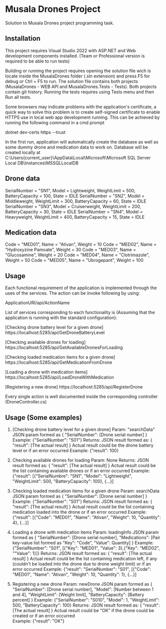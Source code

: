 # Musala Drones Project

Solution to Musala Drones project programming task.

## Installation

This project requires Visual Studio 2022 with ASP.NET and Web development components installed.
(Team or Professional version is required to be able to run tests)

Building or running the project requires opening the solution file wich is locate inside the MusalaDrones folder (.sln extension) and press F5 for debug or Ctrl + F5 to run. 
The solution file contains both projects (MusalaDrones - WEB API and MusalaDrones.Tests - Tests). Both projects contain git history.
Running the tests requires using Tests menu and then Run all tests.

Some browsers may indicate problems with the application's certificate, a quick way to solve this problem is to create self-signed certificate to enable HTTPS use in local web app development running. This can be achieved by running the following command in a cmd prompt

dotnet dev-certs https --trust

In the first run, application will automatically create the database as well as some dummy drone and medication data to work on.
Database will be created locally at C:\Users\{current_user}\AppData\Local\Microsoft\Microsoft SQL Server Local DB\Instances\MSSQLLocalDB

Drone data
----------------------------------------------------------------------------------------------------------------------------------------------------------------
SerialNumber = "SN1", Model = Lightweight,   WeightLimit = 500, BatteryCapacity = 100, State = IDLE
SerialNumber = "SN2", Model = Middleweight,  WeightLimit = 300, BatteryCapacity = 60,  State = IDLE
SerialNumber = "SN3", Model = Cruiserweight, WeightLimit = 200, BatteryCapacity = 30,  State = IDLE
SerialNumber = "SN4", Model = Heavyweight,   WeightLimit = 400, BatteryCapacity = 15,  State = IDLE

Medication data
----------------------------------------------------------------------------------------------------------------------------------------------------------------
Code = "MED01", Name = "Ativan", 		Weight = 10
Code = "MED02", Name = "Hydroxyzine Pamoate",	Weight = 30
Code = "MED03", Name = "Glucosamine", 		Weight = 20
Code = "MED04", Name = "Clotrimazole", 		Weight = 50
Code = "MED05", Name = "Ubrogepant", 		Weight = 100

## Usage
Each functional requirement of the application is implemented through the uses of the services.
The action can be invoke following by using:

ApplicationURI/api/ActionName

List of services corresponding to each functionality is (Assuming that the application is running with the standard configuration):

[Checking drone battery level for a given drone]
https://localhost:5285/api/GetDroneBatteryLevel

[Checking available drones for loading]
https://localhost:5285/api/GetAvailableDronesForLoading

[Checking loaded medication items for a given drone]
https://localhost:5285/api/GetMedicationFromDrone

[Loading a drone with medication items]
https://localhost:5285/api/LoadDroneWithMedication

[Registering a new drone]
https://localhost:5285/api/RegisterDrone

Every single action is well documented inside the corresponding controller (DroneController.cs)

## Usage (Some examples)

1. [Checking drone battery level for a given drone]
Param: "searchData"
JSON param formed as { "SerialNumber": [Drone serial number] }
Example: {"SerialNumber": "S01"}
Returns: JSON result formed as: { "result": [The actual result] }
Actual result could be the drone battery level or if an error occurred 
Example: {"result": 100}

2. Checking available drones for loading
Param: None
Returns: JSON result formed as: { "result": [The actual result] }
Actual result could be the list containing available drones or if an error occurred 
Example: {"result": [{"SerialNumbre": "SN1", "Model": "Lightweight", "WeightLimit": 500, "BatteryCapacity": 100}, {...}]

3. Checking loaded medication items for a given drone
Param: searchData
JSON param formed as { "SerialNumber": [Drone serial number] }
Example: {"SerialNumber": "S01"}
Returns: JSON result formed as: { "result": [The actual result] }
Actual result could be the list containing medication loaded into the drone or if an error occurred 
Example: {"result": [{"Code": "MED01", "Name": "Ativan", "Weight": 10, "Quantity": 4}, {...}]

4. Loading a drone with medication items
Param: loadingInfo
JSON param formed as { "SerialNumber": [Drone serial number], "Medications": [Pair key-value list formed as "Key": "Code", "Value": Quantity] }
Example: {"SerialNumber": "S01", [{"Key": "MED01", "Value": 3},{"Key": "MED02", ""Value": 1}]}
Returns: JSON result formed as: { "result": [The actual result] }
Actual result could be the list containing medication left, if any (couldn't be loaded into the drone due to drone weight limit) or if an error occurred
Example: {"result": "SerialNumber": "S01", [{"Code": "MED01", "Name": "Ativan", "Weight": 10, "Quantity": 1}, {...}]

5. Registering a new drone
Param: newDrone
JSON param formed as { "SerialNumber": [Drone serial number], "Model": [Number between 1 and 4], "WeightLimit": [Weight limit], "BatteryCapacity": [Battery percent] }
Example: {"SerialNumber": "S010", "Model": 1, "WeightLimit": 500, "BatteryCapacity": 100}
Returns: JSON result formed as: { "result": [The actual result] }
Actual result could be "OK" if the drone could be created or if an error occurred  
Example: {"result": "OK"}

